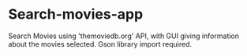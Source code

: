 # Search-movies-app
Search Movies using 'themoviedb.org' API, with GUI giving information about the movies selected.
Gson library import required.
